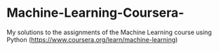 # Machine-Learning-Coursera-
My solutions to the assignments of the Machine Learning course using Python (https://www.coursera.org/learn/machine-learning)
